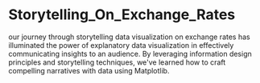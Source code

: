 # Storytelling_On_Exchange_Rates
our journey through storytelling data visualization on exchange rates has illuminated the power of explanatory data visualization in effectively communicating insights to an audience. By leveraging information design principles and storytelling techniques, we've learned how to craft compelling narratives with data using Matplotlib. 
